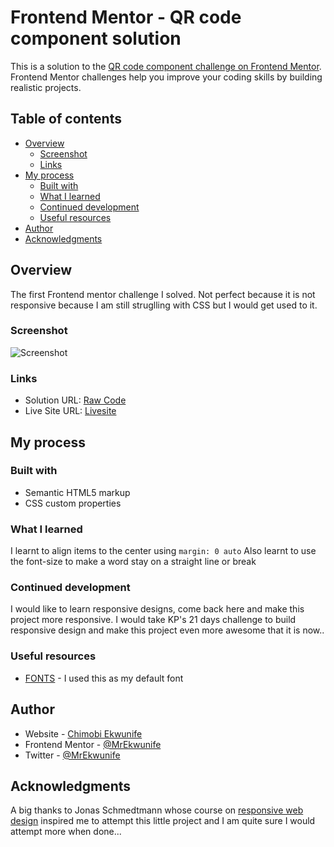 # Frontend Mentor - QR code component solution

This is a solution to the [QR code component challenge on Frontend Mentor](https://www.frontendmentor.io/challenges/qr-code-component-iux_sIO_H). Frontend Mentor challenges help you improve your coding skills by building realistic projects. 

## Table of contents

- [Overview](#overview)
  - [Screenshot](#screenshot)
  - [Links](#links)
- [My process](#my-process)
  - [Built with](#built-with)
  - [What I learned](#what-i-learned)
  - [Continued development](#continued-development)
  - [Useful resources](#useful-resources)
- [Author](#author)
- [Acknowledgments](#acknowledgments)


## Overview
The first Frontend mentor challenge I solved. Not perfect because it is not responsive because I am still struglling with CSS but I would get used to it.

### Screenshot

![Screenshot](https://i.imgur.com/3pgzmVx.png)


### Links

- Solution URL: [Raw Code](https://github.com/MrEkwunife/qr-code-component-main)
- Live Site URL: [Livesite](https://lucky-swan-655b30.netlify.app/)

## My process

### Built with

- Semantic HTML5 markup
- CSS custom properties


### What I learned

I learnt to align items to the center using `margin: 0 auto`
Also learnt to use the font-size to make a word stay on a straight line or break


### Continued development

I would like to learn responsive designs, come back here and make this project more responsive.
I would take KP's 21 days challenge to build responsive design and make this project even more awesome that it is now..


### Useful resources

- [FONTS](https://fonts.google.com/specimen/Outfit) - I used this as my default font



## Author

- Website - [Chimobi Ekwunife](https://github.com/MrEkwunife)
- Frontend Mentor - [@MrEkwunife](https://www.frontendmentor.io/profile/MrEkwunife)
- Twitter - [@MrEkwunife](https://twitter.com/MrEkwunife)


## Acknowledgments

A big thanks to Jonas Schmedtmann whose course on [responsive web design](https://www.udemy.com/course/design-and-develop-a-killer-website-with-html5-and-css3/) inspired me to attempt this little project and I am quite sure I would attempt more when done...


